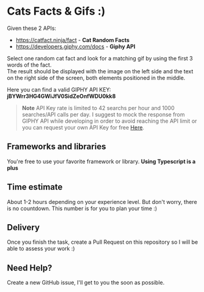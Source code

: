 # Cats Facts & Gifs :)

Given these 2 APIs:

- https://catfact.ninja/fact - **Cat Random Facts**
- https://developers.giphy.com/docs - **Giphy API**

Select one random cat fact and look for a matching gif by using	
the first 3 words of the fact.<br>
The result should be displayed with the image on the left side and the text on the right side of the screen, both elements positioned in the middle.

Here you can find a valid GIPHY API KEY: **jBYWrr3HG4GWiJfV0SidZeOnfWDU0kk8**

> **Note**
> API Key rate is limited to 42 searchs per hour and 1000 searches/API calls per day.
> I suggest to mock the response from GIPHY API while developing in order to avoid reaching the API limit
> or you can request your own API Key for free [Here](https://developers.giphy.com/docs/api/#quick-start-guide).

## Frameworks and libraries

You're free to use your favorite framework or library.
**Using Typescript is a plus**

## Time estimate

About 1-2 hours depending on your experience level. But don't worry, there is no countdown. This number is for you to plan your time :)

## Delivery

Once you finish the task, create a Pull Request on this repository so I will be able to assess your work :)

## Need Help?

Create a new GitHub issue, I'll get to you the soon as possible.
